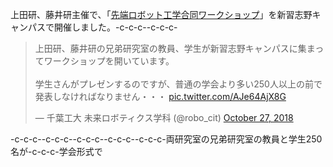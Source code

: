 上田研、藤井研主催で、「<a href="http://www.robot.t.u-tokyo.ac.jp/workshop/#ws" rel="noopener" target="_blank">先端ロボット工学合同ワークショップ</a>」を新習志野キャンパスで開催しました。-c-c-c--c-c-c-<blockquote class="twitter-tweet" data-partner="tweetdeck"><p lang="ja" dir="ltr">上田研、藤井研の兄弟研究室の教員、学生が新習志野キャンパスに集まってワークショップを開いています。<br><br>学生さんがプレゼンするのですが、普通の学会より多い250人以上の前で発表しなければなりません・・・ <a href="https://t.co/AJe64AjX8G">pic.twitter.com/AJe64AjX8G</a></p>&mdash; 千葉工大 未来ロボティクス学科 (\@robo_cit) <a href="https://twitter.com/robo_cit/status/1056006753844776960?ref_src=twsrc%5Etfw">October 27, 2018</a></blockquote>-c-c-c-<script async src="https://platform.twitter.com/widgets.js" charset="utf-8"></script>-c-c-c--c-c-c--c-c-c--c-c-c-両研究室の兄弟研究室の教員と学生250名が-c-c-c-学会形式で
